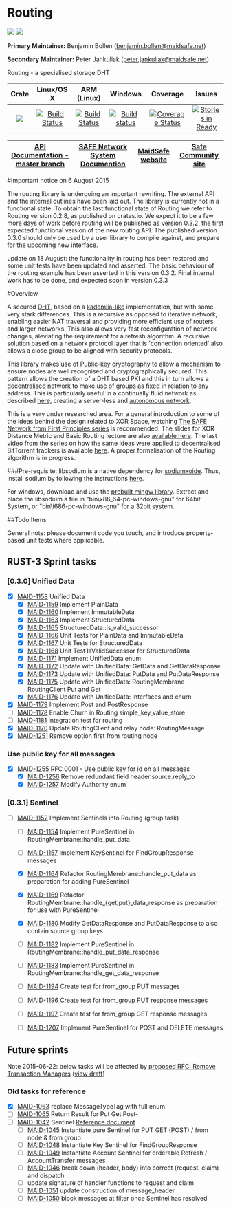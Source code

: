 # Routing
[![](https://img.shields.io/badge/Project%20SAFE-Approved-green.svg)](http://maidsafe.net/applications) [![](https://img.shields.io/badge/License-GPL3-green.svg)](https://github.com/maidsafe/routing/blob/master/COPYING)

**Primary Maintainer:**     Benjamin Bollen (benjamin.bollen@maidsafe.net)

**Secondary Maintainer:**   Peter Jankuliak (peter.jankuliak@maidsafe.net)

Routing - a specialised storage DHT

|Crate|Linux/OS X|ARM (Linux)|Windows|Coverage|Issues|
|:---:|:--------:|:---------:|:-----:|:------:|:----:|
|[![](http://meritbadge.herokuapp.com/routing)](https://crates.io/crates/routing)|[![Build Status](https://travis-ci.org/maidsafe/routing.svg?branch=master)](https://travis-ci.org/maidsafe/routing)|[![Build Status](http://ci.maidsafe.net:8080/buildStatus/icon?job=routing_arm_status_badge)](http://ci.maidsafe.net:8080/job/routing_arm_status_badge/)|[![Build status](https://ci.appveyor.com/api/projects/status/2w1joqd2h64o4xrh/branch/master?svg=true)](https://ci.appveyor.com/project/MaidSafe-QA/routing/branch/master)|[![Coverage Status](https://coveralls.io/repos/maidsafe/routing/badge.svg)](https://coveralls.io/r/maidsafe/routing)|[![Stories in Ready](https://badge.waffle.io/maidsafe/routing.png?label=ready&title=Ready)](https://waffle.io/maidsafe/routing)|

| [API Documentation - master branch](http://maidsafe.net/routing/master/) | [SAFE Network System Documention](http://systemdocs.maidsafe.net) | [MaidSafe website](http://maidsafe.net) | [Safe Community site](https://forum.safenetwork.io) |
|:------:|:-------:|:-------:|:-------:|


#Important notice on 6 August 2015

The routing library is undergoing an important rewriting.  The external API and the internal outlines have been laid out.  The library is currently not in a functional state.  To obtain the last functional state of Routing we refer to Routing version 0.2.8, as published on crates.io.  We expect it to be a few more days of work before routing will be published as version 0.3.2, the first expected functional version of the new routing API. The published version 0.3.0 should only be used by a user library to compile against, and prepare for the upcoming new interface.

update on 18 August: the functionality in routing has been restored and some unit tests have been updated and asserted.  The basic behaviour of the routing example has been asserted in this version 0.3.2.  Final internal work has to be done, and expected soon in version 0.3.3

#Overview

A secured [DHT](http://en.wikipedia.org/wiki/Distributed_hash_table), based on a [kademlia-like](http://en.wikipedia.org/wiki/Kademlia) implementation, but with some very stark differences. This is a recursive as opposed to iterative network, enabling easier NAT traversal and providing more efficient use of routers and larger networks. This also allows very fast reconfiguration of network changes, aleviating the requirement for a refresh algorithm. A recursive solution based on a network protocol layer that is 'connection oriented' also allows a close group to be aligned with security protocols.

This library makes use of [Public-key cryptography](http://en.wikipedia.org/wiki/Public-key_cryptography) to allow a mechanism to ensure nodes are well recognised and cryptographically secured. This pattern
allows the creation of a DHT based PKI and this in turn allows a decentralised network to make use of groups as fixed in relation to any address. This is particularly useful in a continually fluid network as described [here,](http://maidsafe.net/Whitepapers/pdf/MaidSafeDistributedHashTable.pdf) creating a server-less and [autonomous network](http://maidsafe.net/docs/SAFEnetwork.pdf).

This is a very under researched area. For a general introduction to some of the ideas behind the design related to XOR Space, watching [The SAFE Network from First Principles series](https://www.youtube.com/watch?v=Lr9FJRDcNzk&list=PLiYqQVdgdw_sSDkdIZzDRQR9xZlsukIxD) is recommended. The slides for XOR Distance Metric and Basic Routing lecture are also [available here](http://ericklavoie.com/talks/safenetwork/1-xor-routing.pdf). The last video from the series on how the same ideas were applied to decentralised BitTorrent trackers is available [here](https://www.youtube.com/watch?v=YFV908uoLPY). A proper formalisation of the Routing algorithm is in progress.


###Pre-requisite:
libsodium is a native dependency for [sodiumxoide](https://github.com/dnaq/sodiumoxide). Thus, install sodium by following the instructions [here](http://doc.libsodium.org/installation/index.html).

For windows, download and use the [prebuilt mingw library](https://download.libsodium.org/libsodium/releases/libsodium-1.0.2-mingw.tar.gz).
Extract and place the libsodium.a file in "bin\x86_64-pc-windows-gnu" for 64bit System, or "bin\i686-pc-windows-gnu" for a 32bit system.

##Todo Items

General note: please document code you touch, and introduce property-based unit tests where applicable.

## RUST-3 Sprint tasks

### [0.3.0] Unified Data
- [x] [MAID-1158](https://maidsafe.atlassian.net/browse/MAID-1158) Unified Data
    - [x] [MAID-1159](https://maidsafe.atlassian.net/browse/MAID-1159) Implement PlainData
    - [x] [MAID-1160](https://maidsafe.atlassian.net/browse/MAID-1160) Implement ImmutableData
    - [x] [MAID-1163](https://maidsafe.atlassian.net/browse/MAID-1163) Implement StructuredData
    - [x] [MAID-1165](https://maidsafe.atlassian.net/browse/MAID-1165) StructuredData::is_valid_successor
    - [x] [MAID-1166](https://maidsafe.atlassian.net/browse/MAID-1166) Unit Tests for PlainData and ImmutableData
    - [x] [MAID-1167](https://maidsafe.atlassian.net/browse/MAID-1167) Unit Tests for StructuredData
    - [x] [MAID-1168](https://maidsafe.atlassian.net/browse/MAID-1168) Unit Test IsValidSuccessor for StructuredData
    - [x] [MAID-1171](https://maidsafe.atlassian.net/browse/MAID-1171) Implement UnifiedData enum
    - [x] [MAID-1172](https://maidsafe.atlassian.net/browse/MAID-1172) Update with UnifiedData: GetData and GetDataResponse
    - [x] [MAID-1173](https://maidsafe.atlassian.net/browse/MAID-1173) Update with UnifiedData: PutData and PutDataResponse
    - [x] [MAID-1175](https://maidsafe.atlassian.net/browse/MAID-1175) Update with UnifiedData: RoutingMembrane RoutingClient Put and Get
    - [x] [MAID-1176](https://maidsafe.atlassian.net/browse/MAID-1176) Update with UnifiedData: Interfaces and churn
- [x] [MAID-1179](https://maidsafe.atlassian.net/browse/MAID-1179) Implement Post and PostResponse
- [ ] [MAID-1178](https://maidsafe.atlassian.net/browse/MAID-1178) Enable Churn in Routing simple_key_value_store
- [ ] [MAID-1181](https://maidsafe.atlassian.net/browse/MAID-1181) Integration test for routing
- [x] [MAID-1170](https://maidsafe.atlassian.net/browse/MAID-1170) Update RoutingClient and relay node: RoutingMessage
- [x] [MAID-1251](https://maidsafe.atlassian.net/browse/MAID-1251) Remove option first from routing node

### Use public key for all messages
- [x] [MAID-1255](https://maidsafe.atlassian.net/browse/MAID-1255) RFC 0001 - Use public key for id on all messages
    - [x] [MAID-1256](https://maidsafe.atlassian.net/browse/MAID-1256) Remove redundant field header.source.reply_to
    - [x] [MAID-1257](https://maidsafe.atlassian.net/browse/MAID-1257) Modify Authority enum

### [0.3.1] Sentinel
- [ ] [MAID-1152](https://maidsafe.atlassian.net/browse/MAID-1152) Implement Sentinels into Routing (group task)
    - [ ] [MAID-1154](https://maidsafe.atlassian.net/browse/MAID-1154) Implement PureSentinel in RoutingMembrane::handle_put_data
    - [ ] [MAID-1157](https://maidsafe.atlassian.net/browse/MAID-1157) Implement KeySentinel for FindGroupResponse messages
    - [x] [MAID-1164](https://maidsafe.atlassian.net/browse/MAID-1164) Refactor RoutingMembrane::handle_put_data as preparation for adding PureSentinel
    - [x] [MAID-1169](https://maidsafe.atlassian.net/browse/MAID-1169) Refactor RoutingMembrane::handle_{get,put}_data_response as preparation for use with PureSentinel
    - [x] [MAID-1180](https://maidsafe.atlassian.net/browse/MAID-1180) Modify GetDataResponse and PutDataResponse to also contain source group keys
    - [ ] [MAID-1182](https://maidsafe.atlassian.net/browse/MAID-1182) Implement PureSentinel in RoutingMembrane::handle_put_data_response
    - [ ] [MAID-1183](https://maidsafe.atlassian.net/browse/MAID-1183) Implement PureSentinel in RoutingMembrane::handle_get_data_response
    - [ ] [MAID-1194](https://maidsafe.atlassian.net/browse/MAID-1194) Create test for from_group PUT messages
    - [ ] [MAID-1196](https://maidsafe.atlassian.net/browse/MAID-1196) Create test for from_group PUT response messages
    - [ ] [MAID-1197](https://maidsafe.atlassian.net/browse/MAID-1197) Create test for from_group GET response messages
    - [ ] [MAID-1207](https://maidsafe.atlassian.net/browse/MAID-1207) Implement PureSentinel for POST and DELETE messages


## Future sprints

Note 2015-06-22: below tasks will be affected by [proposed RFC: Remove Transaction Managers](https://github.com/maidsafe/rfcs/pull/1) ([view draft](https://github.com/dirvine/rfcs/blob/master/proposed/0000-Remove-Transaction-Managers.md))

### Old tasks for reference
- [x] [MAID-1063](https://maidsafe.atlassian.net/browse/MAID-1063) replace MessageTypeTag with full enum.
- [ ] [MAID-1065](https://maidsafe.atlassian.net/browse/MAID-1065) Return Result for Put Get Post-
- [ ] [MAID-1042](https://maidsafe.atlassian.net/browse/MAID-1042) Sentinel [Reference document](https://docs.google.com/document/d/1-x7pCq_YXm-P5xDi7y8UIYDbheVwJ10Q80FzgtnMD8A/edit?usp=sharing)
    - [ ] [MAID-1045](https://maidsafe.atlassian.net/browse/MAID-1045) Instantiate pure Sentinel for PUT GET (POST) / from node & from group
    - [ ] [MAID-1048](https://maidsafe.atlassian.net/browse/MAID-1048) Instantiate Key Sentinel for FindGroupResponse
    - [ ] [MAID-1049](https://maidsafe.atlassian.net/browse/MAID-1049) Instantiate Account Sentinel for orderable Refresh / AccountTransfer messages
    - [ ] [MAID-1046](https://maidsafe.atlassian.net/browse/MAID-1046) break down (header, body) into correct (request, claim) and dispatch
    - [ ]  update signature of handler functions to request and claim
    - [ ] [MAID-1051](https://maidsafe.atlassian.net/browse/MAID-1051) update construction of message_header
    - [ ] [MAID-1050](https://maidsafe.atlassian.net/browse/MAID-1050) block messages at filter once Sentinel has resolved
